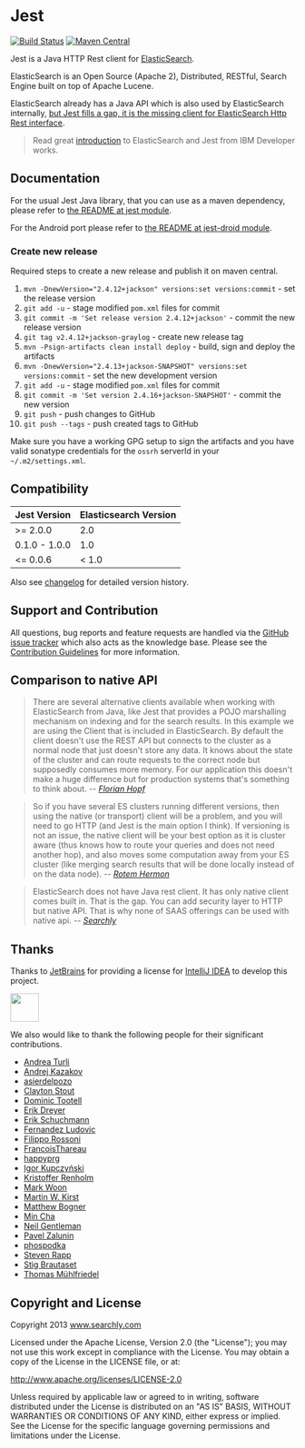 # Jest

[![Build Status](https://travis-ci.org/graylog-labs/Jest.svg?branch=jest-2.x)](https://travis-ci.org/graylog-labs/Jest)
[![Maven Central](https://maven-badges.herokuapp.com/maven-central/org.graylog.jest/jest/badge.svg)](https://maven-badges.herokuapp.com/maven-central/org.graylog.jest/jest)


Jest is a Java HTTP Rest client for [ElasticSearch][es].

ElasticSearch is an Open Source (Apache 2), Distributed, RESTful, Search Engine built on top of Apache Lucene.

ElasticSearch already has a Java API which is also used by ElasticSearch internally, [but Jest fills a gap, it is the missing client for ElasticSearch Http Rest interface](#comparison-to-native-api).

>Read great [introduction][ibm] to ElasticSearch and Jest from IBM Developer works.


Documentation
---------------------
For the usual Jest Java library, that you can use as a maven dependency, please refer to [the README at jest module][readme].

For the Android port please refer to [the README at jest-droid module][droidreadme].

### Create new release

Required steps to create a new release and publish it on maven central.

1. `mvn -DnewVersion="2.4.12+jackson" versions:set versions:commit` - set the release version
1. `git add -u` - stage modified `pom.xml` files for commit
1. `git commit -m 'Set release version 2.4.12+jackson'` - commit the new release version
1. `git tag v2.4.12+jackson-graylog` - create new release tag
1. `mvn -Psign-artifacts clean install deploy` - build, sign and deploy the artifacts
1. `mvn -DnewVersion="2.4.13+jackson-SNAPSHOT" versions:set versions:commit` - set the new development version
1. `git add -u` - stage modified `pom.xml` files for commit
1. `git commit -m 'Set version 2.4.16+jackson-SNAPSHOT'` - commit the new version
1. `git push` - push changes to GitHub
1. `git push --tags` - push created tags to GitHub

Make sure you have a working GPG setup to sign the artifacts and you have valid sonatype credentials for the
`ossrh` serverId in your `~/.m2/settings.xml`.

Compatibility
------------
Jest Version | Elasticsearch Version
--- | ---
>= 2.0.0 | 2.0
0.1.0 - 1.0.0 | 1.0
<= 0.0.6 | < 1.0

Also see [changelog][changelog] for detailed version history.


Support and Contribution
------------
All questions, bug reports and feature requests are handled via the [GitHub issue tracker][issuetracker] which also acts as the knowledge base. Please see the [Contribution Guidelines][contributing] for more information.


<a id="comparison"></a>Comparison to native API
---------------------
>There are several alternative clients available when working with ElasticSearch from Java, like Jest that provides a POJO marshalling mechanism on indexing and for the search results. In this example we are using the Client that is included in ElasticSearch. By default the client doesn't use the REST API but connects to the cluster as a normal node that just doesn't store any data. It knows about the state of the cluster and can route requests to the correct node but supposedly consumes more memory. For our application this doesn't make a huge difference but for production systems that's something to think about.
><cite>-- [Florian Hopf](http://blog.florian-hopf.de/2013/05/getting-started-with-elasticsearch-part.html)</cite>

<!-- -->
>So if you have several ES clusters running different versions, then using the native (or transport) client will be a problem, and you will need to go HTTP (and Jest is the main option I think). If versioning is not an issue, the native client will be your best option as it is cluster aware (thus knows how to route your queries and does not need another hop), and also moves some computation away from your ES cluster (like merging search results that will be done locally instead of on the data node).
><cite>-- [Rotem Hermon](http://www.quora.com/ElasticSearch/What-is-the-best-client-library-for-elasticsearch)</cite>

<!-- -->
>ElasticSearch does not have Java rest client. It has only native client comes built in. That is the gap. You can add security layer to HTTP but native API. That is why none of SAAS offerings can be used with native api.
><cite>-- [Searchly](https://twitter.com/searchboxio)</cite>


Thanks
---------------------
Thanks to [JetBrains][jetbrains] for providing a license for [IntelliJ IDEA][idea] to develop this project.

<a href="https://www.jetbrains.com/idea/features/"><img src="https://rawgit.com/searchbox-io/Jest/master/logo_IntelliJIDEA.svg" height="50px" /></a>

We also would like to thank the following people for their significant contributions.
* [Andrea Turli](https://github.com/andreaturli)
* [Andrej Kazakov](https://github.com/andrejserafim)
* [asierdelpozo](https://github.com/asierdelpozo)
* [Clayton Stout](https://github.com/cfstout)
* [Dominic Tootell](https://github.com/tootedom)      
* [Erik Dreyer](https://github.com/edreyer)
* [Erik Schuchmann](https://github.com/eschuchmann)
* [Fernandez Ludovic](https://github.com/ldez)
* [Filippo Rossoni](https://github.com/filippor)
* [FrancoisThareau](https://github.com/FrancoisThareau)
* [happyprg](https://github.com/happyprg)
* [Igor Kupczyński](https://github.com/puszczyk)
* [Kristoffer Renholm](https://github.com/renholm)
* [Mark Woon](https://github.com/markwoon)
* [Martin W. Kirst](https://github.com/nitram509)
* [Matthew Bogner](https://github.com/matthewbogner)
* [Min Cha](https://github.com/MinCha)
* [Neil Gentleman](https://github.com/nigelzor)
* [Pavel Zalunin](https://github.com/whiter4bbit)
* [phospodka](https://github.com/phospodka)
* [Steven Rapp](https://github.com/srapp)
* [Stig Brautaset](https://github.com/stig)
* [Thomas Mühlfriedel](https://github.com/tomsen-san)


Copyright and License
---------------------

Copyright 2013 www.searchly.com

Licensed under the Apache License, Version 2.0 (the "License"); you may not use this work except in
compliance with the License. You may obtain a copy of the License in the LICENSE file, or at:

http://www.apache.org/licenses/LICENSE-2.0

Unless required by applicable law or agreed to in writing, software distributed under the License is
distributed on an "AS IS" BASIS, WITHOUT WARRANTIES OR CONDITIONS OF ANY KIND, either express or implied.
See the License for the specific language governing permissions and limitations under the License.



[es]: http://www.elasticsearch.org
[ibm]: http://www.ibm.com/developerworks/java/library/j-javadev2-24/index.html?ca=drs-
[readme]: https://github.com/searchbox-io/Jest/tree/master/jest
[droidreadme]: https://github.com/searchbox-io/Jest/tree/master/jest-droid
[changelog]: https://github.com/searchbox-io/Jest/wiki/Changelog
[issuetracker]: https://github.com/searchbox-io/Jest/issues
[contributing]: https://github.com/searchbox-io/Jest/blob/master/CONTRIBUTING.md
[jetbrains]: http://www.jetbrains.com/
[idea]: http://www.jetbrains.com/idea/
